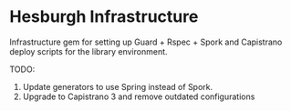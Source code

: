 # Hesburgh Infrastructure

Infrastructure gem for setting up Guard + Rspec + Spork and Capistrano deploy scripts for the library environment.

TODO:

1. Update generators to use Spring instead of Spork.
2. Upgrade to Capistrano 3 and remove outdated configurations
